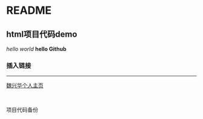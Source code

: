 # README
<!DOCTYPE html>
## html项目代码demo
*hello world*
**hello Github**
### 插入链接
***
[魏兴华个人主页](https://github.com/weixinghua09)
<html>
<head>
	<title>网页代码demo</title>
	<meta charset="utf-8">
</head>
<body>
	<div>
		<div></div>
		<div>
      			<p>项目代码备份</p>
   		</div>
		<div></div>
	</div>
</body>
</html>
